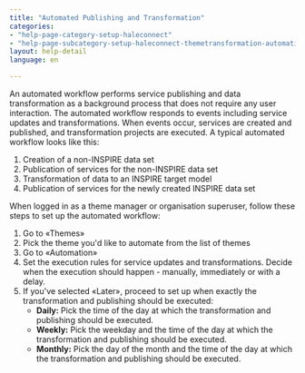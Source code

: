 ```yaml
---
title: "Automated Publishing and Transformation"
categories:
- "help-page-category-setup-haleconnect"
- "help-page-subcategory-setup-haleconnect-themetransformation-automation"
layout: help-detail
language: en

---
```


An automated workflow performs service publishing and data transformation as a background process that does not require any user interaction. The automated workflow responds to events including service updates and transformations. When events occur, services are created and published, and transformation projects are executed. A typical automated workflow looks like this:

1. Creation of a non-INSPIRE data set
1. Publication of services for the non-INSPIRE data set
1. Transformation of data to an INSPIRE target model
1. Publication of services for the newly created INSPIRE data set

When logged in as a theme manager or organisation superuser, follow these steps to set up the automated workflow:

1.	Go to &laquo;Themes&raquo;
1.	Pick the theme you'd like to automate from the list of themes
1.	Go to &laquo;Automation&raquo;
1.	Set the execution rules for service updates and transformations. Decide when the execution should happen - manually, immediately or with a delay.
1.	If you've selected &laquo;Later&raquo;, proceed to set up when exactly the transformation and publishing should be executed:
    * **Daily:** Pick the time of the day at which the transformation and publishing should be executed.
    * **Weekly:** Pick the weekday and the time of the day at which the transformation and publishing should be executed.
    * **Monthly:** Pick the day of the month and the time of the day at which the transformation and publishing should be executed.
    <br/>
    <img src="/images/help/en/automated_publishing.png" alt="" title="Automating publishing" class="img-responsive img-inline-help"/>
